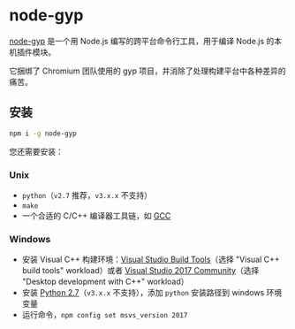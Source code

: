 # node-gyp

[node-gyp](https://github.com/nodejs/node-gyp) 是一个用 Node.js 编写的跨平台命令行工具，用于编译 Node.js 的本机插件模块。

它捆绑了 Chromium 团队使用的 gyp 项目，并消除了处理构建平台中各种差异的痛苦。

## 安装

```sh
npm i -g node-gyp
```

您还需要安装：

### Unix

   * `python`（`v2.7` 推荐，`v3.x.x` 不支持）
   * `make`
   * 一个合适的 C/C++ 编译器工具链，如 [GCC](https://gcc.gnu.org)

### Windows

  * 安装 Visual C++ 构建环境：[Visual Studio Build Tools](https://visualstudio.microsoft.com/thank-you-downloading-visual-studio/?sku=BuildTools)（选择 "Visual C++ build tools" workload）或者 [Visual Studio 2017 Community](https://visualstudio.microsoft.com/pl/thank-you-downloading-visual-studio/?sku=Community)（选择 "Desktop development with C++" workload）
   * 安装 [Python 2.7](https://www.python.org/downloads/)（`v3.x.x` 不支持），添加 `python` 安装路径到 windows 环境变量
   * 运行命令，`npm config set msvs_version 2017`
